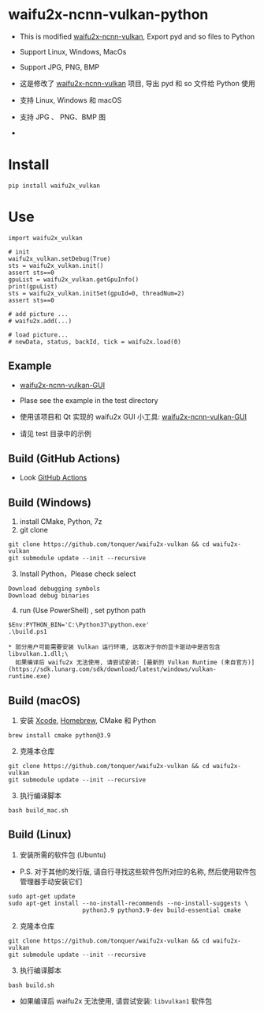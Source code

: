 # waifu2x-ncnn-vulkan-python
- This is modified [waifu2x-ncnn-vulkan](https://github.com/nihui/waifu2x-ncnn-vulkan), Export pyd and so files to Python
- Support Linux, Windows, MacOs
- Support JPG, PNG, BMP
  
- 这是修改了 [waifu2x-ncnn-vulkan](https://github.com/nihui/waifu2x-ncnn-vulkan) 项目, 导出 pyd 和 so 文件给 Python 使用
- 支持 Linux, Windows 和 macOS
- 支持 JPG 、 PNG、BMP 图
- 
# Install
```shell
pip install waifu2x_vulkan
```

# Use
```shell
import waifu2x_vulkan

# init
waifu2x_vulkan.setDebug(True)
sts = waifu2x_vulkan.init()
assert sts==0
gpuList = waifu2x_vulkan.getGpuInfo()
print(gpuList)
sts = waifu2x_vulkan.initSet(gpuId=0, threadNum=2)
assert sts==0

# add picture ...
# waifu2x.add(...)

# load picture...
# newData, status, backId, tick = waifu2x.load(0)
```

## Example
- [waifu2x-ncnn-vulkan-GUI](https://github.com/tonquer/waifu2x-ncnn-vulkan-GUI)
- Plase see the example in the test directory

- 使用该项目和 Qt 实现的 waifu2x GUI 小工具: [waifu2x-ncnn-vulkan-GUI](https://github.com/tonquer/waifu2x-ncnn-vulkan-GUI)
- 请见 test 目录中的示例

## Build (GitHub Actions)
- Look [GitHub Actions](https://github.com/tonquer/waifu2x-vulkan/actions)

## Build (Windows)
1. install CMake, Python, 7z
2. git clone
````shell
git clone https://github.com/tonquer/waifu2x-vulkan && cd waifu2x-vulkan
git submodule update --init --recursive
````
3. Install Python，Please check select  
````
Download debugging symbols  
Download debug binaries
````
4. run (Use PowerShell) , set python path
````shell
$Env:PYTHON_BIN='C:\Python37\python.exe'
.\build.ps1
````

```
* 部分用户可能需要安装 Vulkan 运行环境, 这取决于你的显卡驱动中是否包含 libvulkan.1.dll;\
  如果编译后 waifu2x 无法使用, 请尝试安装: [最新的 Vulkan Runtime (来自官方)](https://sdk.lunarg.com/sdk/download/latest/windows/vulkan-runtime.exe)
```

## Build (macOS)
1. 安装 [Xcode](https://apps.apple.com/us/app/xcode/id497799835?mt=12), [Homebrew](https://brew.sh/), CMake 和 Python
````shell
brew install cmake python@3.9
````
2. 克隆本仓库
````shell
git clone https://github.com/tonquer/waifu2x-vulkan && cd waifu2x-vulkan
git submodule update --init --recursive
````
3. 执行编译脚本
```shell
bash build_mac.sh
```
<!-- **Commented, bcs we now using the Homebrew Python3 instead**
* 若在 import waifu2x 时出现 Segfault, 需在编译之前 unlink 掉 Homebrew 安装的 Python 3.x:
````shell
brew unlink python@3.{8,9}
export PATH=$DEVELOPER_DIR/Library/Frameworks/Python3.framework/Versions/3.8/bin:$PATH
hash -r
````
* 在使用了 waifu2x 的项目中, 如果出现 pyinstaller 打包之后突然找不到依赖库的情况, 尝试进行:
````shell
install_name_tool -change @rpath/Python3.framework/Versions/3.8/Python3 @loader_path/Python3 waifu2x.so
````
-->
## Build (Linux)
1. 安装所需的软件包 (Ubuntu)
* P.S. 对于其他的发行版, 请自行寻找这些软件包所对应的名称, 然后使用软件包管理器手动安装它们
````shell
sudo apt-get update
sudo apt-get install --no-install-recommends --no-install-suggests \
                     python3.9 python3.9-dev build-essential cmake
````
2. 克隆本仓库
````shell
git clone https://github.com/tonquer/waifu2x-vulkan && cd waifu2x-vulkan
git submodule update --init --recursive
````
3. 执行编译脚本
```shell
bash build.sh
```
* 如果编译后 waifu2x 无法使用, 请尝试安装: `libvulkan1` 软件包
